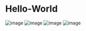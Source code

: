 # Hello-World
![image](https://user-images.githubusercontent.com/93681159/144309382-01378efc-1858-4f28-bdf5-f04d0a113e2c.png)
![image](https://user-images.githubusercontent.com/93681159/144309789-7ea17128-f063-4c0b-ab20-faf916a11d67.png)
![image](https://user-images.githubusercontent.com/93681159/145037753-87a9dde5-a9a2-41de-9c55-77700270f692.png)
![image](https://user-images.githubusercontent.com/93681159/146768603-0668a123-775c-4948-af75-9e74ca13a0d9.png)

